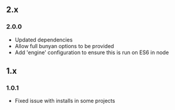 ## 2.x

### 2.0.0

* Updated dependencies
* Allow full bunyan options to be provided
* Add 'engine' configuration to ensure this is run on ES6 in node

## 1.x

### 1.0.1

* Fixed issue with installs in some projects